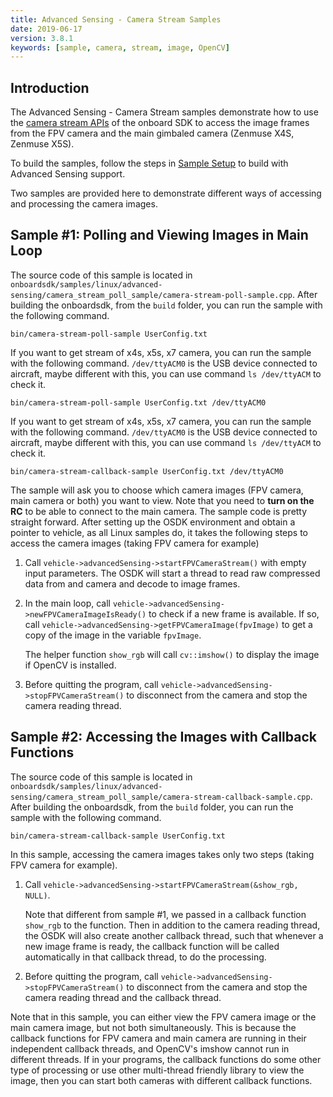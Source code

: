 ```yaml
---
title: Advanced Sensing - Camera Stream Samples
date: 2019-06-17
version: 3.8.1
keywords: [sample, camera, stream, image, OpenCV]
---
```


## Introduction
The Advanced Sensing - Camera Stream samples demonstrate how to use the [camera stream APIs](../guides/component-guide-advanced-sensing-camera-stream.html) of the onboard SDK to access the image frames from the FPV camera and the main gimbaled camera (Zenmuse X4S, Zenmuse X5S).

To build the samples, follow the steps in [Sample Setup](./sample-setup.html) to build with Advanced Sensing support.

Two samples are provided here to demonstrate different ways of accessing and processing the camera images.

## Sample #1: Polling and Viewing Images in Main Loop

The source code of this sample is located in `onboardsdk/samples/linux/advanced-sensing/camera_stream_poll_sample/camera-stream-poll-sample.cpp`. After building the onboardsdk, from the `build` folder, you can run the sample with the following command.
```
bin/camera-stream-poll-sample UserConfig.txt
```
If you want to get stream of x4s, x5s, x7 camera, you can run the sample with the following command. `/dev/ttyACM0` is the USB device connected to aircraft, maybe different with this, you can use command `ls /dev/ttyACM` to check it.
```
bin/camera-stream-poll-sample UserConfig.txt /dev/ttyACM0
```
If you want to get stream of x4s, x5s, x7 camera, you can run the sample with the following command. `/dev/ttyACM0` is the USB device connected to aircraft, maybe different with this, you can use command `ls /dev/ttyACM` to check it.
```
bin/camera-stream-callback-sample UserConfig.txt /dev/ttyACM0
```
The sample will ask you to choose which camera images (FPV camera, main camera or both) you want to view. Note that you need to **turn on the RC** to be able to connect to the main camera. The sample code is pretty straight forward. After setting up the OSDK environment and obtain a pointer to vehicle, as all Linux samples do, it takes the following steps to access the camera images (taking FPV camera for example)

1. Call `vehicle->advancedSensing->startFPVCameraStream()` with empty input parameters. The OSDK will start a thread to read raw compressed data from and camera and decode to image frames.

2. In the main loop, call `vehicle->advancedSensing->newFPVCameraImageIsReady()` to check if a new frame is available. If so, call `vehicle->advancedSensing->getFPVCameraImage(fpvImage)` to get a copy of the image in the variable `fpvImage`. 

   The helper function `show_rgb` will call `cv::imshow()` to display the image if OpenCV is installed.

3. Before quitting the program, call `vehicle->advancedSensing->stopFPVCameraStream()` to disconnect from the camera and stop the camera reading thread.

## Sample #2: Accessing the Images with Callback Functions

The source code of this sample is located in `onboardsdk/samples/linux/advanced-sensing/camera_stream_poll_sample/camera-stream-callback-sample.cpp`. After building the onboardsdk, from the `build` folder, you can run the sample with the following command.
```
bin/camera-stream-callback-sample UserConfig.txt
```
In this sample, accessing the camera images takes only two steps (taking FPV camera for example).

1. Call `vehicle->advancedSensing->startFPVCameraStream(&show_rgb, NULL)`. 

   Note that different from sample \#1, we passed in a callback function `show_rgb` to the function. Then in addition to the camera reading thread, the OSDK will also create another callback thread, such that whenever a new image frame is ready, the callback function will be called automatically in that callback thread, to do the processing.
   
2. Before quitting the program, call `vehicle->advancedSensing->stopFPVCameraStream()` to disconnect from the camera and stop the camera reading thread and the callback thread.

Note that in this sample, you can either view the FPV camera image or the main camera image, but not both simultaneously. This is because the callback functions for FPV camera and main camera are running in their independent callback threads, and OpenCV's imshow cannot run in different threads. If in your programs, the callback functions do some other type of processing or use other multi-thread friendly library to view the image, then you can start both cameras with different callback functions.
